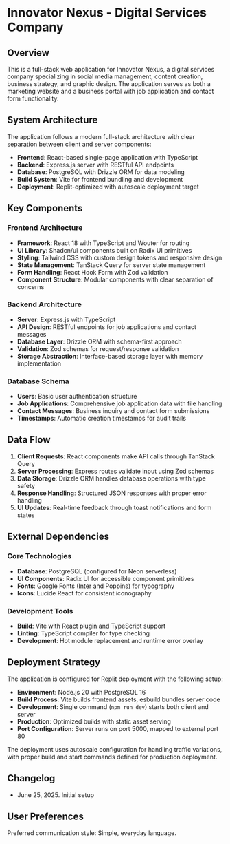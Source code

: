# Innovator Nexus - Digital Services Company

## Overview

This is a full-stack web application for Innovator Nexus, a digital services company specializing in social media management, content creation, business strategy, and graphic design. The application serves as both a marketing website and a business portal with job application and contact form functionality.

## System Architecture

The application follows a modern full-stack architecture with clear separation between client and server components:

- **Frontend**: React-based single-page application with TypeScript
- **Backend**: Express.js server with RESTful API endpoints
- **Database**: PostgreSQL with Drizzle ORM for data modeling
- **Build System**: Vite for frontend bundling and development
- **Deployment**: Replit-optimized with autoscale deployment target

## Key Components

### Frontend Architecture
- **Framework**: React 18 with TypeScript and Wouter for routing
- **UI Library**: Shadcn/ui components built on Radix UI primitives
- **Styling**: Tailwind CSS with custom design tokens and responsive design
- **State Management**: TanStack Query for server state management
- **Form Handling**: React Hook Form with Zod validation
- **Component Structure**: Modular components with clear separation of concerns

### Backend Architecture
- **Server**: Express.js with TypeScript
- **API Design**: RESTful endpoints for job applications and contact messages
- **Database Layer**: Drizzle ORM with schema-first approach
- **Validation**: Zod schemas for request/response validation
- **Storage Abstraction**: Interface-based storage layer with memory implementation

### Database Schema
- **Users**: Basic user authentication structure
- **Job Applications**: Comprehensive job application data with file handling
- **Contact Messages**: Business inquiry and contact form submissions
- **Timestamps**: Automatic creation timestamps for audit trails

## Data Flow

1. **Client Requests**: React components make API calls through TanStack Query
2. **Server Processing**: Express routes validate input using Zod schemas
3. **Data Storage**: Drizzle ORM handles database operations with type safety
4. **Response Handling**: Structured JSON responses with proper error handling
5. **UI Updates**: Real-time feedback through toast notifications and form states

## External Dependencies

### Core Technologies
- **Database**: PostgreSQL (configured for Neon serverless)
- **UI Components**: Radix UI for accessible component primitives
- **Fonts**: Google Fonts (Inter and Poppins) for typography
- **Icons**: Lucide React for consistent iconography

### Development Tools
- **Build**: Vite with React plugin and TypeScript support
- **Linting**: TypeScript compiler for type checking
- **Development**: Hot module replacement and runtime error overlay

## Deployment Strategy

The application is configured for Replit deployment with the following setup:

- **Environment**: Node.js 20 with PostgreSQL 16
- **Build Process**: Vite builds frontend assets, esbuild bundles server code
- **Development**: Single command (`npm run dev`) starts both client and server
- **Production**: Optimized builds with static asset serving
- **Port Configuration**: Server runs on port 5000, mapped to external port 80

The deployment uses autoscale configuration for handling traffic variations, with proper build and start commands defined for production deployment.

## Changelog

- June 25, 2025. Initial setup

## User Preferences

Preferred communication style: Simple, everyday language.